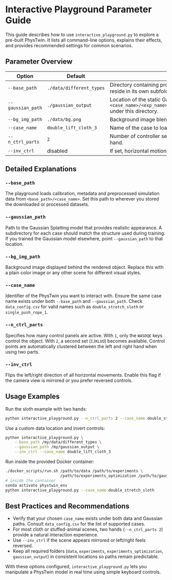 # Interactive Playground Parameter Guide

This guide describes how to use `interactive_playground.py` to explore a pre-built PhysTwin.
It lists all command-line options, explains their effects, and provides recommended settings
for common scenarios.

## Parameter Overview

| Option | Default | Description |
|-------|---------|-------------|
| `--base_path` | `./data/different_types` | Directory containing processed data for each case. Each case must reside in its own subfolder. |
| `--gaussian_path` | `./gaussian_output` | Location of the static Gaussian Splatting results. The loader expects `<case_name>/<exp_name>/point_cloud/iteration_10000/point_cloud.ply` under this directory. |
| `--bg_img_path` | `./data/bg.png` | Background image blended with the rendered object. |
| `--case_name` | `double_lift_cloth_3` | Name of the case to load. Available cases are listed in `data_config.csv`. |
| `--n_ctrl_parts` | `2` | Number of controller sets. Use `1` for single-hand control or `2` for dual-hand. |
| `--inv_ctrl` | disabled | If set, horizontal motion keys are inverted. |

## Detailed Explanations

### `--base_path`
The playground loads calibration, metadata and preprocessed simulation data from
`<base_path>/<case_name>`. Set this path to wherever you stored the downloaded
or processed datasets.

### `--gaussian_path`
Path to the Gaussian Splatting model that provides realistic appearance. A
subdirectory for each case should match the structure used during training. If
you trained the Gaussian model elsewhere, point `--gaussian_path` to that
location.

### `--bg_img_path`
Background image displayed behind the rendered object. Replace this with a plain
color image or any other scene for different visual styles.

### `--case_name`
Identifier of the PhysTwin you want to interact with. Ensure the same case name
exists under both `--base_path` and `--gaussian_path`. Check `data_config.csv`
for valid names such as `double_stretch_sloth` or `single_push_rope_1`.

### `--n_ctrl_parts`
Specifies how many control panels are active. With `1`, only the `WASDQE` keys
control the object. With `2`, a second set (`IJKLUO`) becomes available.
Control points are automatically clustered between the left and right hand when
using two parts.

### `--inv_ctrl`
Flips the left/right direction of all horizontal movements. Enable this flag if
the camera view is mirrored or you prefer reversed controls.

## Usage Examples

Run the sloth example with two hands:
```bash
python interactive_playground.py --n_ctrl_parts 2 --case_name double_stretch_sloth
```

Use a custom data location and invert controls:
```bash
python interactive_playground.py \
    --base_path /my/data/different_types \
    --gaussian_path /my/gaussian_output \
    --inv_ctrl --case_name double_lift_cloth_3
```

Run inside the provided Docker container:
```bash
./docker_scripts/run.sh /path/to/data /path/to/experiments \
                        /path/to/experiments_optimization /path/to/gaussian_output
# inside the container
conda activate phystwin_env
python interactive_playground.py --case_name double_stretch_sloth
```

## Best Practices and Recommendations

- Verify that your chosen `case_name` exists under both data and Gaussian paths.
  Consult `data_config.csv` for the list of supported cases.
- For most cloth or stuffed-animal scenes, two hands (`--n_ctrl_parts 2`) provide
  a natural interaction experience.
- Use `--inv_ctrl` if the scene appears mirrored or left/right feels reversed.
- Keep all required folders (`data`, `experiments`, `experiments_optimization`,
  `gaussian_output`) in consistent locations so paths remain predictable.

With these options configured, `interactive_playground.py` lets you manipulate
a PhysTwin model in real time using simple keyboard controls.
